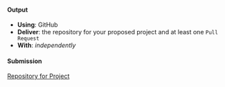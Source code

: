 #### Output
- **Using**: GitHub
- **Deliver**: the repository for your proposed project and at least one `Pull Request`
- **With**: *independently*

#### Submission
[Repository for Project](https://github.com/andela-tAdedotun/Inverted-Index)
